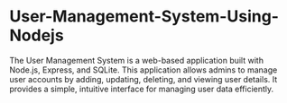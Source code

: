 # User-Management-System-Using-Nodejs
The User Management System is a web-based application built with Node.js, Express, and SQLite. This application allows admins to manage user accounts by adding, updating, deleting, and viewing user details. It provides a simple, intuitive interface for managing user data efficiently.
